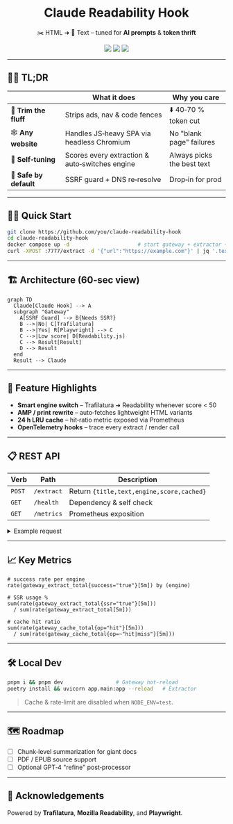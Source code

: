 <h1 align="center">Claude Readability Hook</h1>
<p align="center">
  ✂️ HTML ➜ 📜 Text – tuned for <b>AI prompts</b> &amp; <b>token thrift</b>
</p>
<p align="center">
  <img src="https://img.shields.io/badge/built%20with-TypeScript %26 Python-blue" />
  <img src="https://img.shields.io/badge/extraction-Trafilatura %E2%86%92 Readability-yellow" />
  <img src="https://img.shields.io/badge/SSR-Playwright-critical" />
</p>

---

## 👩‍💻 TL;DR

|  | What it does | Why you care |
|---|---|---|
| 🧹 **Trim the fluff** | Strips ads, nav &amp; code fences | ⬇️ 40‑70 % token cut |
| 🕸️ **Any website** | Handles JS‑heavy SPA via headless Chromium | No "blank page" failures |
| 🧠 **Self‑tuning** | Scores every extraction &amp; auto‑switches engine | Always picks the best text |
| 🔐 **Safe by default** | SSRF guard + DNS re‑resolve | Drop‑in for prod |

---

## 🏃‍♂️ Quick Start

```bash
git clone https://github.com/you/claude-readability-hook
cd claude-readability-hook
docker compose up -d                      # start gateway + extractor + renderer
curl -XPOST :7777/extract -d '{"url":"https://example.com"}' | jq '.text | length'
```

---

## 🏗️ Architecture (60‑sec view)

```mermaid
graph TD
  Claude[Claude Hook] --> A
  subgraph "Gateway"
    A[SSRF Guard] --> B{Needs SSR?}
    B -->|No| C[Trafilatura]
    B -->|Yes| R[Playwright] --> C
    C -->|Low score| D[Readability.js]
    C --> Result[Result]
    D --> Result
  end
  Result --> Claude
```

---

## 🚀 Feature Highlights

* **Smart engine switch** – Trafilatura ➜ Readability whenever score &lt; 50  
* **AMP / print rewrite** – auto‑fetches lightweight HTML variants  
* **24 h LRU cache** – hit‑ratio metric exposed via Prometheus  
* **OpenTelemetry hooks** – trace every extract / render call

---

## 📋 REST API

| Verb | Path | Description |
|------|------|-------------|
| `POST` | `/extract` | Return `{title,text,engine,score,cached}` |
| `GET`  | `/health`  | Dependency & self check |
| `GET`  | `/metrics` | Prometheus exposition |

<details>
<summary>Example request</summary>

```bash
curl -XPOST :7777/extract \
     -H 'Content-Type: application/json' \
     -d '{"url":"https://news.ycombinator.com/item?id=39237223"}'
```

</details>

---

## 📈 Key Metrics

```promql
# success rate per engine
rate(gateway_extract_total{success="true"}[5m]) by (engine)

# SSR usage %
sum(rate(gateway_extract_total{ssr="true"}[5m]))
  / sum(rate(gateway_extract_total[5m]))

# cache hit ratio
sum(rate(gateway_cache_total{op="hit"}[5m]))
  / sum(rate(gateway_cache_total{op=~"hit|miss"}[5m]))
```

---

## 🛠️ Local Dev

```bash
pnpm i && pnpm dev                 # Gateway hot‑reload
poetry install && uvicorn app.main:app --reload   # Extractor
```

> Cache &amp; rate‑limit are disabled when `NODE_ENV=test`.

---

## 🗺️ Roadmap

* [ ] Chunk‑level summarization for giant docs  
* [ ] PDF / EPUB source support  
* [ ] Optional GPT‑4 "refine" post‑processor  

---

## 🙏 Acknowledgements

Powered by **Trafilatura**, **Mozilla Readability**, and **Playwright**.